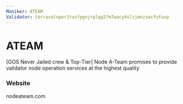 ```yaml
---
Moniker: ATEAM
Validator: terravaloper1tusfpgvjrplqg2fm7wacy4slzjmnzswcfufuvp
---
```


# ATEAM

[GOS Never Jailed crew & Top-Tier] Node A-Team promises to provide validator node operation services at the highest quality

### Website

nodeateam.com

